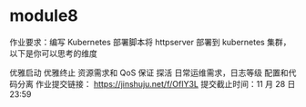 # module8
作业要求：编写 Kubernetes 部署脚本将 httpserver 部署到 kubernetes 集群，以下是你可以思考的维度

优雅启动
优雅终止
资源需求和 QoS 保证
探活
日常运维需求，日志等级
配置和代码分离
作业提交链接： https://jinshuju.net/f/OfIY3L
提交截止时间：11 月 28 日 23:59


